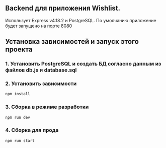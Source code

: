 ## Backend для приложения Wishlist.

Использует Express v4.18.2 и PostgreSQL.
По умолчанию приложение будет запущено на порте 8080

## Установка зависимостей и запуск этого проекта

### 1. Установить PostgreSQL и создать БД согласно данным из файлов db.js и database.sql

### 2. Установить зависимости

```bash
npm install
```

### 3. Сборка в режиме разработки

```bash
npm run dev
```

### 4. Сборка для прода

```bash
npm run start
```
